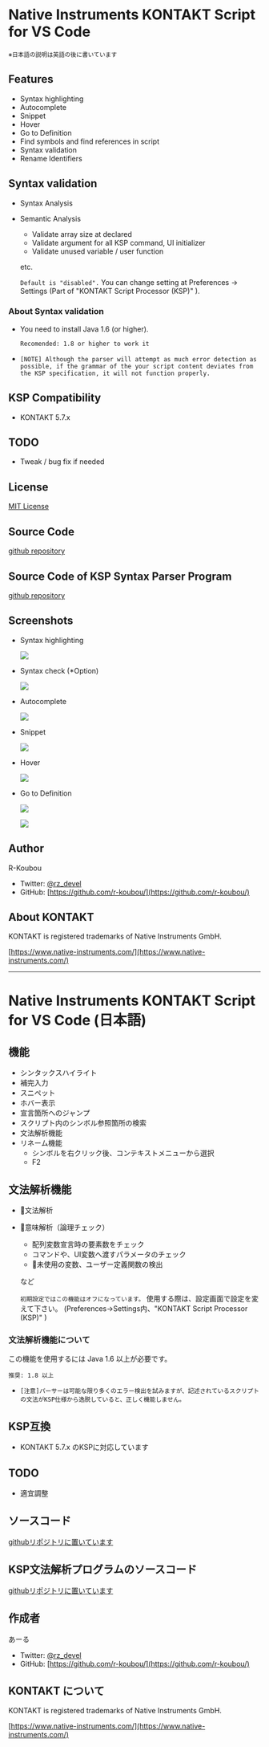 # Native Instruments KONTAKT Script for VS Code

<small>※日本語の説明は英語の後に書いています</small>

## Features

* Syntax highlighting
* Autocomplete
* Snippet
* Hover
* Go to Definition
* Find symbols and find references in script
* Syntax validation
* Rename Identifiers

## Syntax validation

* Syntax Analysis
* Semantic Analysis
    - Validate array size at declared
    - Validate argument for all KSP command, UI initializer
    - Validate unused variable / user function

    etc.

    `Default is "disabled".`
    You can change setting at Preferences -> Settings (Part of "KONTAKT Script Processor (KSP)" ).

### About Syntax validation

* You need to install Java 1.6 (or higher).

    `Recomended: 1.8 or higher to work it`

* `[NOTE] Although the parser will attempt as much error detection as possible, if the grammar of the your script content deviates from the KSP specification, it will not function properly.`

## KSP Compatibility

- KONTAKT 5.7.x

## TODO

* Tweak / bug fix if needed

## License

[MIT License](https://github.com/r-koubou/vscode-ksp/blob/master/LICENSE)

## Source Code

[github repository](https://github.com/r-koubou/vscode-ksp)


## Source Code of KSP Syntax Parser Program

[github repository](https://github.com/r-koubou/KSPSyntaxParser)


## Screenshots

* Syntax highlighting

    ![](https://github.com/r-koubou/vscode-ksp/raw/master/images/readme/syntaxhilghting.png)

* Syntax check (*Option)

    ![](https://github.com/r-koubou/vscode-ksp/raw/master/images/readme/syntaxparser.gif)

* Autocomplete

    ![](https://github.com/r-koubou/vscode-ksp/raw/master/images/readme/completion.gif)

* Snippet

    ![](https://github.com/r-koubou/vscode-ksp/raw/master/images/readme/snippet.gif)

* Hover

    ![](https://github.com/r-koubou/vscode-ksp/raw/master/images/readme/hover.png)

* Go to Definition

    ![](https://github.com/r-koubou/vscode-ksp/raw/master/images/readme/goto1.png)

    ![](https://github.com/r-koubou/vscode-ksp/raw/master/images/readme/goto2.png)

## Author

R-Koubou

* Twitter: [@rz_devel](https://twitter.com/rz_devel)
* GitHub:  [https://github.com/r-koubou/](https://github.com/r-koubou/)

## About KONTAKT

KONTAKT is registered trademarks of Native Instruments GmbH.

[https://www.native-instruments.com/](https://www.native-instruments.com/)

----

# Native Instruments KONTAKT Script for VS Code (日本語)

## 機能

* シンタックスハイライト
* 補完入力
* スニペット
* ホバー表示
* 宣言箇所へのジャンプ
* スクリプト内のシンボル参照箇所の検索
* 文法解析機能
* リネーム機能
    - シンボルを右クリック後、コンテキストメニューから選択
    - F2

## 文法解析機能

* 文法解析
* 意味解析（論理チェック）
    - 配列変数宣言時の要素数をチェック
    - コマンドや、UI変数へ渡すパラメータのチェック
    - 未使用の変数、ユーザー定義関数の検出

    など

    `初期設定ではこの機能はオフになっています。`
    使用する際は、設定画面で設定を変えて下さい。
    (Preferences->Settings内、"KONTAKT Script Processor (KSP)" )

### 文法解析機能について

この機能を使用するには Java 1.6 以上が必要です。

`推奨: 1.8 以上`

* `[注意]パーサーは可能な限り多くのエラー検出を試みますが、記述されているスクリプトの文法がKSP仕様から逸脱していると、正しく機能しません。`

## KSP互換

- KONTAKT 5.7.x のKSPに対応しています

## TODO

* 適宜調整

## ソースコード

[githubリポジトリに置いています](https://github.com/r-koubou/vscode-ksp)

## KSP文法解析プログラムのソースコード

[githubリポジトリに置いています](https://github.com/r-koubou/KSPSyntaxParser)


## 作成者

あーる

* Twitter: [@rz_devel](https://twitter.com/rz_devel)
* GitHub:  [https://github.com/r-koubou/](https://github.com/r-koubou/)

## KONTAKT について

KONTAKT is registered trademarks of Native Instruments GmbH.

[https://www.native-instruments.com/](https://www.native-instruments.com/)
